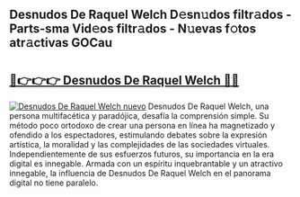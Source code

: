 ## Desnudos De Raquel Welch D𝚎sn𝚞dos filtr𝚊dos - Parts-sma Vid𝚎os filtr𝚊dos - N𝚞evas f𝚘tos atr𝚊ctivas GOCau

# <h2><a href="http://mb2gv6s.tromn.icu/?c=Desnudos+De+Raquel+Welch">🔗👉👉👉 Desnudos De Raquel Welch 🔗🔗</a></h2>

[![Desnudos De Raquel Welch nuevo](https://i.imgur.com/pEAQMta.gif)](http://mb2gv6s.tromn.icu/?c=Desnudos+De+Raquel+Welch)
Desnudos De Raquel Welch, una persona multifacética y paradójica, desafía la comprensión simple. Su método poco ortodoxo de crear una persona en línea ha magnetizado y ofendido a los espectadores, estimulando debates sobre la expresión artística, la moralidad y las complejidades de las sociedades virtuales. Independientemente de sus esfuerzos futuros, su importancia en la era digital es innegable. Armada con un espíritu inquebrantable y un atractivo innegable, la influencia de Desnudos De Raquel Welch en el panorama digital no tiene paralelo.
